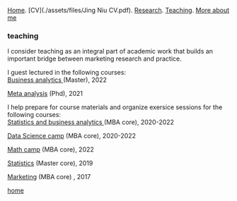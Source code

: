 [Home](./). [CV](./assets/files/Jing Niu CV.pdf). [Research](./research.md). [Teaching](./teaching.md). [More about me](./hobby.md)

### teaching 

I consider teaching as an integral part of academic work that builds an important bridge between marketing research and practice. 

I guest lectured in the following courses: <br/> 
<ins> Business analytics </ins> (Master), 2022 <br/>
  
<ins> Meta analysis</ins>  (Phd), 2021 <br/> 

I help prepare for course materials and organize exersice sessions for the following courses:  
<ins>Statistics and business analytics </ins> (MBA core), 2020-2022<br/>
 
<ins>Data Science camp</ins> (MBA core), 2020-2022<br/>
  
<ins>Math camp</ins> (MBA core), 2022<br/>
  
<ins>Statistics</ins> (Master core), 2019<br/>
  
<ins>Marketing</ins> (MBA core) , 2017<br/>




[home](./)
